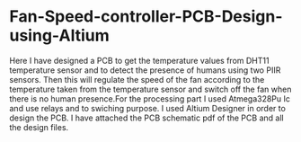 # Fan-Speed-controller-PCB-Design-using-Altium
Here I have designed a PCB to get the temperature values from DHT11 temperature sensor and to detect the presence of humans using two PIIR sensors. Then this will regulate the speed of the fan according to the temperature taken from the temperature sensor and switch off the fan when there is no human presence.For the processing part I used Atmega328Pu Ic and use relays and to swiching purpose.
I used Altium Designer in order to design the PCB.
I have attached the PCB schematic pdf of the PCB and all the design files.
